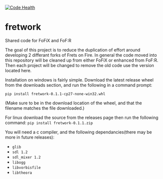 [![Code Health](https://landscape.io/github/fofix/fretwork/master/landscape.svg?style=flat)](https://landscape.io/github/fofix/fretwork/master)
# fretwork
Shared code for FoFiX and FoF:R

The goal of this project is to reduce the duplication of effort around developing 2 differant forks of Frets on Fire. In general the code moved into this repository will be cleaned up from either FoFiX or enhanced from FoF:R. Then each project will be changed to remove the old code use the version located here.

Installation on windows is fairly simple. Download the latest release wheel from the downloads section, and run the following in a command prompt:

`pip install fretwork-0.1.1-cp27-none-win32.whl`

(Make sure to be in the download location of the wheel, and that the filename matches the file downloaded.)


For linux download the source from the releases page then run the following command:
`pip install fretwork-0.1.1.zip`

You will need a c compiler, and the following dependancies(there may be more in future releases):
* `glib`
* `sdl 1.2`
* `sdl_mixer 1.2`
* `libogg`
* `libvorbisfile`
* `libtheora`

